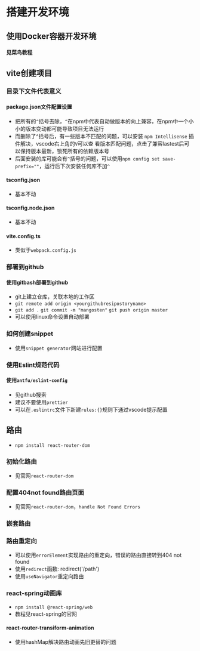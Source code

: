 # 搭建开发环境

## 使用Docker容器开发环境

#### 见菜鸟教程

## vite创建项目

### 目录下文件代表意义

#### package.json文件配置设置

- 把所有的`^`括号去除，`^`在npm中代表自动做版本的向上兼容，在npm中一个小小的版本变动都可能导致项目无法运行
- 而删除了^括号后，有一些版本不匹配的问题，可以安装 `npm Intellisense` 插件解决，vscode右上角的`V`可以查
  看版本匹配问题，点击了兼容lastest后可以保持版本最新，锁死所有的依赖版本号
- 后面安装的库可能会有`^`括号的问题，可以使用`npm config set save-prefix=""`，运行后下次安装任何库不加`^`

#### tsconfig.json

- 基本不动

#### tsconfig.node.json

- 基本不动

#### vite.config.ts

- 类似于`webpack.config.js`

### 部署到github

#### 使用gitbash部署到github
- git上建立仓库，关联本地的工作区
- `git remote add origin <yourgithubresipostoryname>`
- `git add .` `git commit -m "mangosten"` `git push origin master`
- 可以使用linux命令设置自动部署

### 如何创建snippet

- 使用`snippet generator`网站进行配置

### 使用Eslint规范代码

#### 使用`antfu/eslint-config`
- 见github搜索
- 建议不要使用`prettier`
- 可以在`.eslintrc`文件下新建`rules:{}`规则下通过vscode提示配置

## 路由
- `npm install react-router-dom`

### 初始化路由
- 见官网`react-router-dom`

### 配置404not found路由页面
- 见官网`react-router-dom`，`handle Not Found Errors`

### 嵌套路由

### 路由重定向
- 可以使用`errorElement`实现路由的重定向，错误的路由直接转到404 not found
- 使用`redirect`函数: redirect('/path')
- 使用`useNavigator`重定向路由

### react-spring动画库
- `npm install @react-spring/web`
- 教程见react-spring的官网

#### react-router-transiform-animation
- 使用hashMap解决路由动画先旧更替的问题
